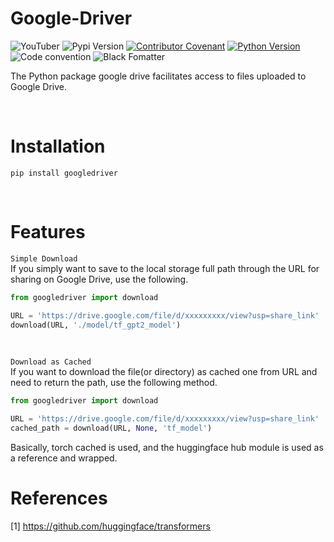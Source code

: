 # Google-Driver
![YouTuber](https://img.shields.io/badge/pypi-googledriver-blue)
![Pypi Version](https://img.shields.io/pypi/v/googledriver.svg)
[![Contributor Covenant](https://img.shields.io/badge/contributor%20covenant-v2.0%20adopted-black.svg)](code_of_conduct.md)
[![Python Version](https://img.shields.io/badge/python-3.6%2C3.7%2C3.8-black.svg)](code_of_conduct.md)
![Code convention](https://img.shields.io/badge/code%20convention-pep8-black)
![Black Fomatter](https://img.shields.io/badge/code%20style-black-000000.svg)

The Python package google drive facilitates access to files uploaded to Google Drive.

<br>

# Installation
```
pip install googledriver
```

<br>

# Features
`Simple Download` <br>
If you simply want to save to the local storage full path through the URL for sharing on Google Drive, use the following.
```python
from googledriver import download

URL = 'https://drive.google.com/file/d/xxxxxxxxx/view?usp=share_link'
download(URL, './model/tf_gpt2_model')
```

<br>

`Download as Cached` <br>
If you want to download the file(or directory) as cached one from URL and need to return the path, use the following method.

```python
from googledriver import download

URL = 'https://drive.google.com/file/d/xxxxxxxxx/view?usp=share_link'
cached_path = download(URL, None, 'tf_model')
```
Basically, torch cached is used, and the huggingface hub module is used as a reference and wrapped.


# References
[1] https://github.com/huggingface/transformers